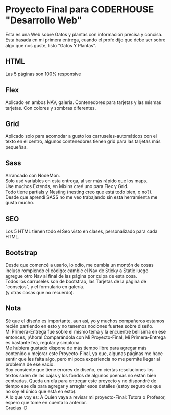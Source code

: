 # Proyecto Final para CODERHOUSE "Desarrollo Web"

Esta es una Web sobre Gatos y plantas con información precisa y concisa. Esta basada en mi primera entrega, cuando el profe dijo que debe ser sobre algo que nos guste, listo "Gatos Y Plantas".

## HTML 
Las 5 páginas son 100% responsive

## Flex  
Aplicado en ambos NAV, galería. Contenedores para tarjetas y las mismas tarjetas. Con colores y sombras diferentes.

## Grid
Aplicado solo para acomodar a gusto los carruseles-automáticos con el texto en el centro, algunos contenedores tienen grid para las tarjetas más pequeñas.

## Sass
Arrancado con NodeMon.  
Solo usé variables en esta entrega, al ser más rápido que los maps.  
Use muchos Extends, en Mixins creé uno para Flex y Grid.  
Todo tiene partials y Nesting (nesting creo que está todo bien, o no?).  
Desde que aprendí SASS no me veo trabajando sin esta herramienta me gusta mucho.

## SEO 
Los 5 HTML tienen todo el Seo visto en clases, personalizado para cada HTML.

## Bootstrap
Desde que comencé a usarlo, lo odio, me cambia un montón de cosas incluso rompiendo el código: cambie el Nav de Sticky
a Static luego agregue otro Nav al final de las página por culpa de esta cosa.  
Todos los carruseles son de bootstrap, las Tarjetas de la página de "consejos", y el formulario en galería.  
(y otras cosas que no recuerdo).

## Nota
Sé que el diseño es importante, aun así, yo y muchos compañeros estamos recién partiendo en esto y no tenemos nociones fuertes sobre diseño.  
Mi Primera-Entrega fue sobre el mismo tema y la encuentre bellísima en ese entonces, ¡Ahora! Comparándola con Mi Proyecto-Final, Mi Primera-Entrega es bastante fea, regular y simplona.  
Me hubiera gustado dispone de más tiempo libre para agregar más contenido y mejorar este Proyecto-Final, ya que, algunas páginas me hace sentir que les falta algo, pero mi poca experiencia no me permite llegar al problema de ese vacío.  
Soy consiente que tiene errores de diseño, en ciertas resoluciones los textos salen de las cajas y los fondos de algunos poemas no están bien centradas. Queda un día para entregar este proyecto y no dispondré de tiempo ese día para agregar y arreglar esos detalles (estoy seguro de que no soy el único que está en esto).  
A lo que voy es: A Quien vaya a revisar mi proyecto-Final: Tutora o Profesor, espero que tome en cuenta lo anterior.  
Gracias :D

